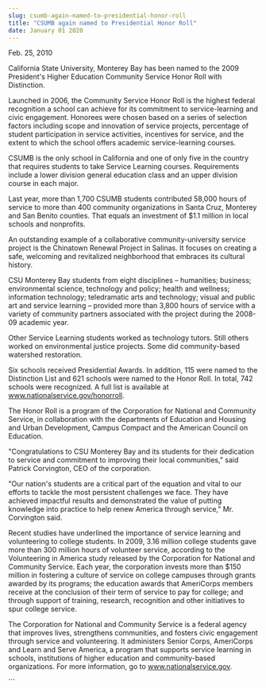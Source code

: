 ```yaml
---
slug: csumb-again-named-to-presidential-honor-roll
title: "CSUMB again named to Presidential Honor Roll"
date: January 01 2020
---
```


 
<p>Feb. 25, 2010</p>
<p>
  California State University, Monterey Bay has been named to the 2009
  President's Higher Education Community Service Honor Roll with Distinction.
</p>
<p>
  Launched in 2006, the Community Service Honor Roll is the highest federal
  recognition a school can achieve for its commitment to service-learning and
  civic engagement. Honorees were chosen based on a series of selection factors
  including scope and innovation of service projects, percentage of student
  participation in service activities, incentives for service, and the extent to
  which the school offers academic service-learning courses.
</p>
<p>
  CSUMB is the only school in California and one of only five in the country
  that requires students to take Service Learning courses. Requirements include
  a lower division general education class and an upper division course in each
  major.
</p>
<p>
  Last year, more than 1,700 CSUMB students contributed 58,000 hours of service
  to more than 400 community organizations in Santa Cruz, Monterey and San
  Benito counties. That equals an investment of $1.1 million in local schools
  and nonprofits.
</p>
<p>
  An outstanding example of a collaborative community-university service project
  is the Chinatown Renewal Project in Salinas. It focuses on creating a safe,
  welcoming and revitalized neighborhood that embraces its cultural history.
</p>
<p>
  CSU Monterey Bay students from eight disciplines – humanities; business;
  environmental science, technology and policy; health and wellness; information
  technology; teledramatic arts and technology; visual and public art and
  service learning – provided more than 3,800 hours of service with a variety of
  community partners associated with the project during the 2008-09 academic
  year.
</p>
<p>
  Other Service Learning students worked as technology tutors. Still others
  worked on environmental justice projects. Some did community-based watershed
  restoration.
</p>
<p>
  Six schools received Presidential Awards. In addition, 115 were named to the
  Distinction List and 621 schools were named to the Honor Roll. In total, 742
  schools were recognized. A full list is available at
  <a
    href="https://www.nationalservice.gov/honorroll"
    title="www.nationalservice.gov/honorroll"
    >www.nationalservice.gov/honorroll</a
  >.
</p>
<p>
  The Honor Roll is a program of the Corporation for National and Community
  Service, in collaboration with the departments of Education and Housing and
  Urban Development, Campus Compact and the American Council on Education.
</p>
<p>
  "Congratulations to CSU Monterey Bay and its students for their dedication to
  service and commitment to improving their local communities," said Patrick
  Corvington, CEO of the corporation.
</p>
<p>
  "Our nation's students are a critical part of the equation and vital to our
  efforts to tackle the most persistent challenges we face. They have achieved
  impactful results and demonstrated the value of putting knowledge into
  practice to help renew America through service," Mr. Corvington said.
</p>
<p>
  Recent studies have underlined the importance of service learning and
  volunteering to college students. In 2009, 3.16 million college students gave
  more than 300 million hours of volunteer service, according to the
  Volunteering in America study released by the Corporation for National and
  Community Service. Each year, the corporation invests more than $150 million
  in fostering a culture of service on college campuses through grants awarded
  by its programs; the education awards that AmeriCorps members receive at the
  conclusion of their term of service to pay for college; and through support of
  training, research, recognition and other initiatives to spur college service.
</p>
<p>
  The Corporation for National and Community Service is a federal agency that
  improves lives, strengthens communities, and fosters civic engagement through
  service and volunteering. It administers Senior Corps, AmeriCorps and Learn
  and Serve America, a program that supports service learning in schools,
  institutions of higher education and community-based organizations. For more
  information, go to
  <a href="https://www.nationalservice.gov" title="www.nationalservice.gov"
    >www.nationalservice.gov</a
  >.
</p>
<p></p>
```

